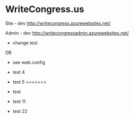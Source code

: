 WriteCongress.us
=============

Site - dev
http://writecongress.azurewebsites.net/

Admin - dev
http://writecongressadmin.azurewebsites.net/

- change test

DB
- see web.config

- test 4
- test 5
=======
- test
- test 11
- test 22
